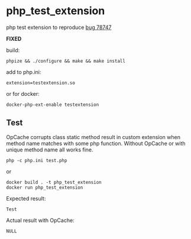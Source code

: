 # php_test_extension
php test extension to reproduce [bug 78747](https://bugs.php.net/bug.php?id=78747)

**FIXED**

build:
```
phpize && ./configure && make && make install
```

add to php.ini:
```
extension=testextension.so
```

or for docker:
```
docker-php-ext-enable testextension
```

## Test
OpCache corrupts class static method result in custom extension when method name matches with some php function.
Without OpCache or with unique method name all works fine.

```
php -c php.ini test.php
```
or
```
docker build . -t php_test_extension
docker run php_test_extension
```

Expected result:
```
Test
```

Actual result with OpCache:
```
NULL
```
